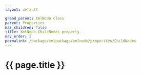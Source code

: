 ```yaml
---
layout: default

grand_parent: XmlNode Class
parent: Properties
has_children: false
title: XmlNode.ChildNodes property
nav_order: 2
permalink: /package/xmlpackage/xmlnode/properties/ChildNodes
---
```

# {{ page.title }}
